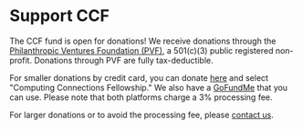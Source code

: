 # Support CCF

The CCF fund is open for donations! We receive donations through the [Philanthropic Ventures Foundation (PVF)](https://www.venturesfoundation.org/), a 501(c)(3) public registered non-profit. Donations through PVF are fully tax-deductible.

For smaller donations by credit card, you can donate [here](https://donatenow.networkforgood.org/philanthropicventuresfoundation) and select "Computing Connections Fellowship." We also have a [GoFundMe](https://gofund.me/eaddc022) that you can use. Please note that both platforms charge a 3% processing fee.

For larger donations or to avoid the processing fee, please [contact us](contact).
